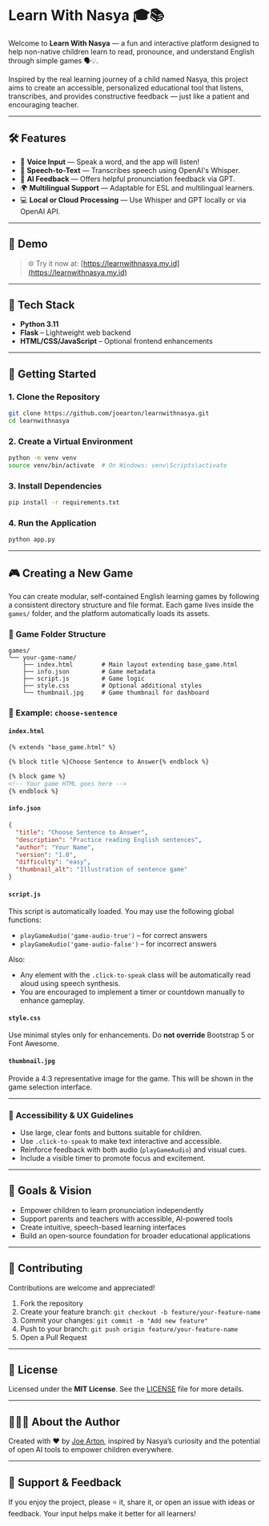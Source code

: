 # Learn With Nasya 🎓📚

Welcome to **Learn With Nasya** — a fun and interactive platform designed to help non-native children learn to read, pronounce, and understand English through simple games 🗣️💡.

Inspired by the real learning journey of a child named Nasya, this project aims to create an accessible, personalized educational tool that listens, transcribes, and provides constructive feedback — just like a patient and encouraging teacher.

---

## 🛠️ Features

* 🎤 **Voice Input** — Speak a word, and the app will listen!
* 📝 **Speech-to-Text** — Transcribes speech using OpenAI's Whisper.
* 🤖 **AI Feedback** — Offers helpful pronunciation feedback via GPT.
* 🌍 **Multilingual Support** — Adaptable for ESL and multilingual learners.
* 💻 **Local or Cloud Processing** — Use Whisper and GPT locally or via OpenAI API.

---

## 📸 Demo

> 🌐 Try it now at: [https://learnwithnasya.my.id](https://learnwithnasya.my.id)

---

## 🧰 Tech Stack

* **Python 3.11**
* **Flask** – Lightweight web backend
* **HTML/CSS/JavaScript** – Optional frontend enhancements

---

## 🚀 Getting Started

### 1. Clone the Repository

```bash
git clone https://github.com/joearton/learnwithnasya.git
cd learnwithnasya
```

### 2. Create a Virtual Environment

```bash
python -m venv venv
source venv/bin/activate  # On Windows: venv\Scripts\activate
```

### 3. Install Dependencies

```bash
pip install -r requirements.txt
```

### 4. Run the Application

```bash
python app.py
```

---

## 🎮 Creating a New Game

You can create modular, self-contained English learning games by following a consistent directory structure and file format. Each game lives inside the `games/` folder, and the platform automatically loads its assets.

### 📁 Game Folder Structure

```
games/
└── your-game-name/
    ├── index.html        # Main layout extending base_game.html
    ├── info.json         # Game metadata
    ├── script.js         # Game logic
    ├── style.css         # Optional additional styles
    └── thumbnail.jpg     # Game thumbnail for dashboard
```

### 🧩 Example: `choose-sentence`

#### `index.html`

```html
{% extends "base_game.html" %}

{% block title %}Choose Sentence to Answer{% endblock %}

{% block game %}
<!-- Your game HTML goes here -->
{% endblock %}
```

#### `info.json`

```json
{
  "title": "Choose Sentence to Answer",
  "description": "Practice reading English sentences",
  "author": "Your Name",
  "version": "1.0",
  "difficulty": "easy",
  "thumbnail_alt": "Illustration of sentence game"
}
```

#### `script.js`

This script is automatically loaded. You may use the following global functions:

* `playGameAudio('game-audio-true')` – for correct answers
* `playGameAudio('game-audio-false')` – for incorrect answers

Also:

* Any element with the `.click-to-speak` class will be automatically read aloud using speech synthesis.
* You are encouraged to implement a timer or countdown manually to enhance gameplay.

#### `style.css`

Use minimal styles only for enhancements. Do **not override** Bootstrap 5 or Font Awesome.

#### `thumbnail.jpg`

Provide a 4:3 representative image for the game. This will be shown in the game selection interface.

---

### 🧒 Accessibility & UX Guidelines

* Use large, clear fonts and buttons suitable for children.
* Use `.click-to-speak` to make text interactive and accessible.
* Reinforce feedback with both audio (`playGameAudio`) and visual cues.
* Include a visible timer to promote focus and excitement.

---

## 🎯 Goals & Vision

* Empower children to learn pronunciation independently
* Support parents and teachers with accessible, AI-powered tools
* Create intuitive, speech-based learning interfaces
* Build an open-source foundation for broader educational applications

---

## 🤝 Contributing

Contributions are welcome and appreciated!

1. Fork the repository
2. Create your feature branch: `git checkout -b feature/your-feature-name`
3. Commit your changes: `git commit -m "Add new feature"`
4. Push to your branch: `git push origin feature/your-feature-name`
5. Open a Pull Request

---

## 📄 License

Licensed under the **MIT License**. See the [LICENSE](LICENSE) file for more details.

---

## 👨‍👩‍👧 About the Author

Created with ❤️ by [Joe Arton](https://github.com/joearton), inspired by Nasya’s curiosity and the potential of open AI tools to empower children everywhere.

---

## 🌟 Support & Feedback

If you enjoy the project, please ⭐ it, share it, or open an issue with ideas or feedback. Your input helps make it better for all learners!

